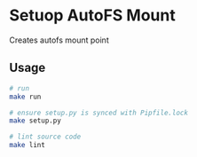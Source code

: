 # Setuop AutoFS Mount

Creates autofs mount point 

## Usage

```bash
# run
make run

# ensure setup.py is synced with Pipfile.lock
make setup.py

# lint source code
make lint
```
